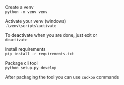 Create a venv <br>
`python -m venv venv`

Activate your venv (windows) <br>
`.\venv\scripts\activate`

To deactivate when you are done, just exit or <br>
`deactivate`

Install requirements <br>
`pip install -r requirements.txt`

Package cli tool <br>
`python setup.py develop`

After packaging the tool you can use `cuckoo` commands